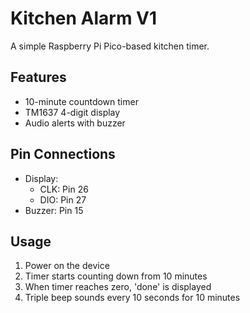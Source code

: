 # Kitchen Alarm V1

A simple Raspberry Pi Pico-based kitchen timer.

## Features
- 10-minute countdown timer
- TM1637 4-digit display
- Audio alerts with buzzer

## Pin Connections
- Display:
  - CLK: Pin 26
  - DIO: Pin 27
- Buzzer: Pin 15

## Usage
1. Power on the device
2. Timer starts counting down from 10 minutes
3. When timer reaches zero, 'done' is displayed
4. Triple beep sounds every 10 seconds for 10 minutes 